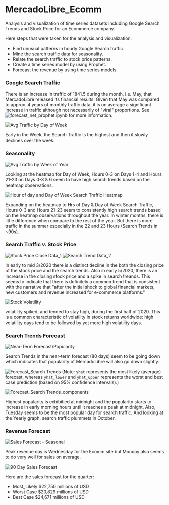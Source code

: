 # MercadoLibre_Ecomm

Analysis and visualization of time series datasets including Google Search Trends and Stock Price for an Ecommerce company.

Here steps that were taken for the analysis and visualization:

* Find unusual patterns in hourly Google Search traffic.
* Mine the search traffic data for seasonality.
* Relate the search traffic to stock price patterns.
* Create a time series model by using Prophet.
* Forecast the revenue by using time series models.

### Google Search Traffic

There is an increase in traffic of 1841.5 during the month, i.e. May, that MercadoLibre released its financial results. Given that May was compared to approx. 4 years of monthly traffic data, it is on average a significant increase in traffic although not necessarily of "viral" proportions. See ![forecast_net_prophet.ipynb]() for more information.

![Avg Traffic by Day of Week]()

Early in the Week, the Search Traffic is the highest and then it slowly declines over the week.

### Seasonality

![Avg Traffic by Week of Year]()

Looking at the heatmap for Day of Week, Hours 0-3 on Days 1-4 and Hours 21-23 on Days 0-3 & 6 seem to have high search trends based on the heatmap observations.

![Hour of day and Day of Week Search Traffic Heatmap]()

Expanding on the heatmap to Hrs of Day & Day of Week Search Traffic, Hours 0-3 and Hours 21-23 seem to consistently high search trends based on the heatmap observations throughout the year. In winter months, there is little difference when compare to the rest of the year.  But there is more traffic in the summer especially in the 22 and 23 Hours (Search Trends in ~90s).

### Search Traffic v. Stock Price

![Stock Price Close  Data_1]()
![Search Trend Data_2]()

In early to mid 3/2020 there is a distinct decline in the both the closing price of the stock price and the search trends. Also in early 5/2020, there is an increase in the closing stock price and a spike in search treands.  This seems to indicate that there is definitely a common trend that is consistent with the narrative that "after the initial shock to global financial markets, new customers and revenue increased for e-commerce platforms."

![Stock Volatility]()

volatility spiked, and tended to stay high, during the first half of 2020. This is a common characteristic of volatility in stock returns worldwide: high volatility days tend to be followed by yet more high volatility days.

### Search Trends Forecast

![Near-Term Forecast/Popularity]()

Search Trends in the near-term forecast (80 days) seem to be going down which indicates that popularity of MercadoLibre will also go down slightly.

![Forecast_Search Trends]()
(Note: `yhat` represents the most likely (average) forecast, whereas `yhat_lower` and `yhat_upper` represents the worst and best case prediction (based on 95% confidence intervals).)

![Forecast_Search Trends_components]()

Highest popularity is exhibitied at midnight and the popularity starts to increase in early morning hours until it reaches a peak at midnight. Also, Tuesday seems to be the most popular day for search traffic. And looking at the Yearly graph, search traffic plummets in October.

### Revenue Forecast

![Sales Forecast - Seasonal]()

Peak revenue day is Wednesday for the Ecomm site but Monday also seems to do very well for sales on average.

![90 Day Sales Forecast]()

Here are the sales forecast for the quarter:

* Most_Likely    $22,750 millions of USD
* Worst Case     $20,829 millions of USD
* Best Case      $24,671 millions of USD